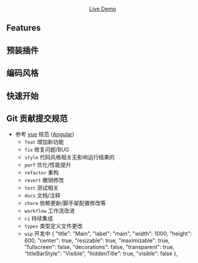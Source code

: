 <p align='center'>
<a href="https://vue3-starter-simple.vercel.app/">Live Demo</a>
</p>

## Features

## 预装插件

## 编码风格

## 快速开始

## Git 贡献提交规范

- 参考 [vue](https://github.com/vuejs/vue/blob/dev/.github/COMMIT_CONVENTION.md) 规范 ([Angular](https://github.com/conventional-changelog/conventional-changelog/tree/master/packages/conventional-changelog-angular))
  - `feat` 增加新功能
  - `fix` 修复问题/BUG
  - `style` 代码风格相关无影响运行结果的
  - `perf` 优化/性能提升
  - `refactor` 重构
  - `revert` 撤销修改
  - `test` 测试相关
  - `docs` 文档/注释
  - `chore` 依赖更新/脚手架配置修改等
  - `workflow` 工作流改进
  - `ci` 持续集成
  - `types` 类型定义文件更改
  - `wip` 开发中
    {
    "title": "Main",
    "label": "main",
    "width": 1000,
    "height": 600,
    "center": true,
    "resizable": true,
    "maximizable": true,
    "fullscreen": false,
    "decorations": false,
    "transparent": true,
    "titleBarStyle": "Visible",
    "hiddenTitle": true,
    "visible": false
    },
